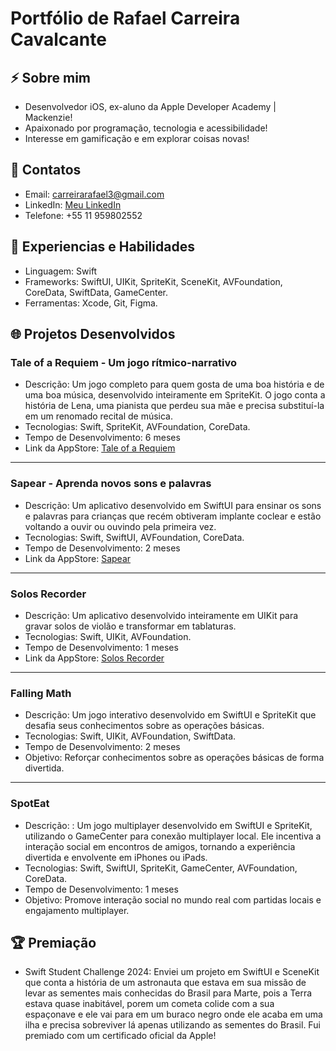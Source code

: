 # Portfólio  de Rafael Carreira Cavalcante

## ⚡ Sobre mim
- Desenvolvedor iOS, ex-aluno da Apple Developer Academy | Mackenzie!
- Apaixonado por programação, tecnologia e acessibilidade!
- Interesse em gamificação e em explorar coisas novas!

## 📱 Contatos
- Email: carreirarafael3@gmail.com
- LinkedIn: [Meu LinkedIn](https://www.linkedin.com/in/rafaelcarreiracavalcante)
- Telefone: +55 11 959802552

## 🧠 Experiencias e Habilidades
- Linguagem: Swift
- Frameworks: SwiftUI, UIKit, SpriteKit, SceneKit, AVFoundation, CoreData, SwiftData, GameCenter.
- Ferramentas: Xcode, Git, Figma.

## 🌐 Projetos Desenvolvidos

### Tale of a Requiem - Um jogo rítmico-narrativo
- Descrição: Um jogo completo para quem gosta de uma boa história e de uma boa música, desenvolvido inteiramente em SpriteKit. O jogo conta a história de Lena, uma pianista que perdeu sua mãe e precisa substituí-la em um renomado recital de música.
- Tecnologias: Swift, SpriteKit, AVFoundation, CoreData.
- Tempo de Desenvolvimento: 6 meses
- Link da AppStore: [Tale of a Requiem](https://apps.apple.com/br/app/tale-of-a-requiem/id6670218881)
---
### Sapear - Aprenda novos sons e palavras
- Descrição: Um aplicativo desenvolvido em SwiftUI para ensinar os sons e palavras para crianças que recém obtiveram implante coclear e estão voltando a ouvir ou ouvindo pela primeira vez.
- Tecnologias: Swift, SwiftUI, AVFoundation, CoreData.
- Tempo de Desenvolvimento: 2 meses
- Link da AppStore: [Sapear](https://apps.apple.com/br/app/sapear/id6469643419)
---
### Solos Recorder
- Descrição: Um aplicativo desenvolvido inteiramente em UIKit para gravar solos de violão e transformar em tablaturas.
- Tecnologias: Swift, UIKit, AVFoundation.
- Tempo de Desenvolvimento: 1 meses
- Link da AppStore: [Solos Recorder](https://apps.apple.com/br/app/solos-recorder/id6503363392)
---
### Falling Math
- Descrição: Um jogo interativo desenvolvido em SwiftUI e SpriteKit que desafia seus conhecimentos sobre as operações básicas.
- Tecnologias: Swift, UIKit, AVFoundation, SwiftData.
- Tempo de Desenvolvimento: 2 meses
- Objetivo: Reforçar conhecimentos sobre as operações básicas de forma divertida.
---
### SpotEat
- Descrição: : Um jogo multiplayer desenvolvido em SwiftUI e SpriteKit, utilizando o GameCenter para conexão multiplayer local. Ele incentiva a interação social em encontros de amigos, tornando a experiência divertida e envolvente em iPhones ou iPads.
- Tecnologias: Swift, SwiftUI, SpriteKit, GameCenter, AVFoundation, CoreData.
- Tempo de Desenvolvimento: 1 meses
- Objetivo: Promove interação social no mundo real com partidas locais e engajamento multiplayer.
  
## 🏆 Premiação
- Swift Student Challenge 2024: Enviei um projeto em SwiftUI e SceneKit que conta a história de um astronauta que estava em sua missão de levar as sementes mais conhecidas do Brasil para Marte, pois a Terra estava quase inabitável, porem um cometa colide com a sua espaçonave e ele vai para em um buraco negro onde ele acaba em uma ilha e precisa sobreviver lá apenas utilizando as sementes do Brasil. Fui premiado com um certificado oficial da Apple!

